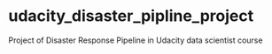 # udacity_disaster_pipline_project
Project of Disaster Response Pipeline in Udacity data scientist course
